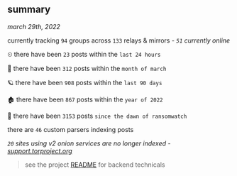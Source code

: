 
## summary
_march 29th, 2022_

currently tracking `94` groups across `133` relays & mirrors - _`51` currently online_

⏲ there have been `23` posts within the `last 24 hours`

🦈 there have been `312` posts within the `month of march`

🪐 there have been `908` posts within the `last 90 days`

🏚 there have been `867` posts within the `year of 2022`

🦕 there have been `3153` posts `since the dawn of ransomwatch`

there are `46` custom parsers indexing posts

_`20` sites using v2 onion services are no longer indexed - [support.torproject.org](https://support.torproject.org/onionservices/v2-deprecation/)_

> see the project [README](https://github.com/thetanz/ransomwatch#ransomwatch--) for backend technicals
